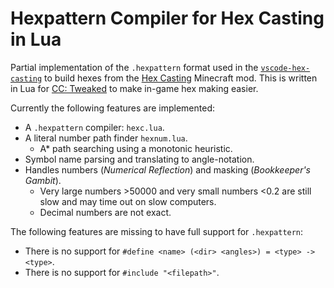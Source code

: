 # Hexpattern Compiler for Hex Casting in Lua

Partial implementation of the `.hexpattern` format used in the [`vscode-hex-casting`](https://github.com/object-Object/vscode-hex-casting) to build hexes from the [Hex Casting](https://github.com/FallingColors/HexMod) Minecraft mod. This is written in Lua for [CC: Tweaked](https://github.com/cc-tweaked/CC-Tweaked) to make in-game hex making easier.

Currently the following features are implemented:

- A `.hexpattern` compiler: `hexc.lua`.
- A literal number path finder `hexnum.lua`.
  - A* path searching using a monotonic heuristic.
- Symbol name parsing and translating to angle-notation.
- Handles numbers (*Numerical Reflection*) and masking (*Bookkeeper's Gambit*).
  - Very large numbers >50000 and very small numbers <0.2 are still slow and may time out on slow computers.
  - Decimal numbers are not exact.

The following features are missing to have full support for `.hexpattern`:

- There is no support for `#define <name> (<dir> <angles>) = <type> -> <type>`.
- There is no support for `#include "<filepath>"`.
